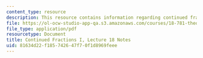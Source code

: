 ```yaml
---
content_type: resource
description: This resource contains information regarding continued fractions I.
file: https://ol-ocw-studio-app-qa.s3.amazonaws.com/courses/18-781-theory-of-numbers-spring-2012/81634d22f185742647f70f1d8969feee_MIT18_781S12_lec18.pdf
file_type: application/pdf
resourcetype: Document
title: Continued Fractions I, Lecture 18 Notes
uid: 81634d22-f185-7426-47f7-0f1d8969feee
---
```


